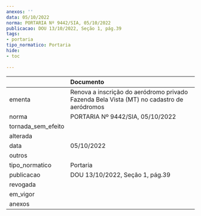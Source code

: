 ```yaml
---
anexos: ''
data: 05/10/2022
norma: PORTARIA Nº 9442/SIA, 05/10/2022
publicacao: DOU 13/10/2022, Seção 1, pág.39
tags:
- portaria
tipo_normatico: Portaria
hide: 
- toc 
 
---
```


|                    | Documento                                                                                 |
|:-------------------|:------------------------------------------------------------------------------------------|
| ementa             | Renova a inscrição do aeródromo privado Fazenda Bela Vista (MT) no cadastro de aeródromos |
| norma              | PORTARIA Nº 9442/SIA, 05/10/2022                                                          |
| tornada_sem_efeito |                                                                                           |
| alterada           |                                                                                           |
| data               | 05/10/2022                                                                                |
| outros             |                                                                                           |
| tipo_normatico     | Portaria                                                                                  |
| publicacao         | DOU 13/10/2022, Seção 1, pág.39                                                           |
| revogada           |                                                                                           |
| em_vigor           |                                                                                           |
| anexos             |                                                                                           |